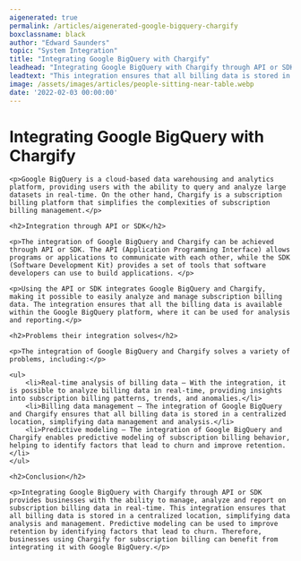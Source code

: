 ```yaml
---
aigenerated: true
permalink: /articles/aigenerated-google-bigquery-chargify
boxclassname: black
author: "Edward Saunders"
topic: "System Integration"
title: "Integrating Google BigQuery with Chargify"
leadhead: "Integrating Google BigQuery with Chargify through API or SDK provides businesses with the ability to manage, analyze and report on subscription billing data in real-time"
leadtext: "This integration ensures that all billing data is stored in a centralized location, simplifying data analysis and management. Predictive modeling can be used to improve retention by identifying factors that lead to churn. Therefore, businesses using Chargify for subscription billing can benefit from integrating it with Google BigQuery."
image: /assets/images/articles/people-sitting-near-table.webp
date: '2022-02-03 00:00:00'
---
```

<div class="arttext">	<h1>Integrating Google BigQuery with Chargify</h1>

	<p>Google BigQuery is a cloud-based data warehousing and analytics platform, providing users with the ability to query and analyze large datasets in real-time. On the other hand, Chargify is a subscription billing platform that simplifies the complexities of subscription billing management.</p>

	<h2>Integration through API or SDK</h2>

	<p>The integration of Google BigQuery and Chargify can be achieved through API or SDK. The API (Application Programming Interface) allows programs or applications to communicate with each other, while the SDK (Software Development Kit) provides a set of tools that software developers can use to build applications. </p>

	<p>Using the API or SDK integrates Google BigQuery and Chargify, making it possible to easily analyze and manage subscription billing data. The integration ensures that all the billing data is available within the Google BigQuery platform, where it can be used for analysis and reporting.</p>

	<h2>Problems their integration solves</h2>

	<p>The integration of Google BigQuery and Chargify solves a variety of problems, including:</p>

	<ul>
		<li>Real-time analysis of billing data – With the integration, it is possible to analyze billing data in real-time, providing insights into subscription billing patterns, trends, and anomalies.</li>
		<li>Billing data management – The integration of Google BigQuery and Chargify ensures that all billing data is stored in a centralized location, simplifying data management and analysis.</li>
		<li>Predictive modeling – The integration of Google BigQuery and Chargify enables predictive modeling of subscription billing behavior, helping to identify factors that lead to churn and improve retention.</li>
	</ul>

	<h2>Conclusion</h2>

	<p>Integrating Google BigQuery with Chargify through API or SDK provides businesses with the ability to manage, analyze and report on subscription billing data in real-time. This integration ensures that all billing data is stored in a centralized location, simplifying data analysis and management. Predictive modeling can be used to improve retention by identifying factors that lead to churn. Therefore, businesses using Chargify for subscription billing can benefit from integrating it with Google BigQuery.</p>

</div>